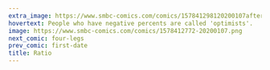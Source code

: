 ```yaml
---
extra_image: https://www.smbc-comics.com/comics/157841298120200107after.png
hovertext: People who have negative percents are called 'optimists'.
image: https://www.smbc-comics.com/comics/1578412772-20200107.png
next_comic: four-legs
prev_comic: first-date
title: Ratio
---
```


